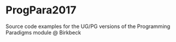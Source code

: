 # ProgPara2017
Source code examples for the UG/PG versions of the Programming Paradigms module @ Birkbeck

